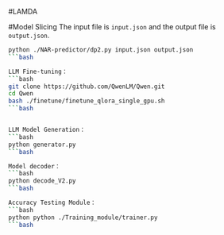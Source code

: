 #LAMDA

#Model Slicing
The input file is `input.json` and the output file is `output.json`.
```bash
python ./NAR-predictor/dp2.py input.json output.json
```bash

LLM Fine-tuning：
```bash
git clone https://github.com/QwenLM/Qwen.git
cd Qwen
bash ./finetune/finetune_qlora_single_gpu.sh 
```bash


LLM Model Generation：
```bash
python generator.py
```bash

Model decoder：
```bash
python decode_V2.py
```bash

Accuracy Testing Module：
```bash
python python ./Training_module/trainer.py
```bash



